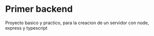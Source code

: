 # Primer backend

Proyecto basico y practico, para la creacion de un servidor con node, express y typescript

